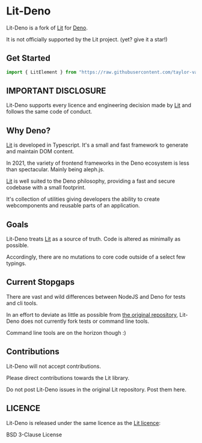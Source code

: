 # Lit-Deno

Lit-Deno is a fork of [Lit](https://lit.dev/) for [Deno](https://deno.land/).

It is not officially supported by the Lit project. (yet? give it a star!)

## Get Started

```Typescript
import { LitElement } from "https://raw.githubusercontent.com/taylor-vann/lit-deno/main/v2.0.x/lit.ts";"
```

## IMPORTANT DISCLOSURE

Lit-Deno supports every licence and engineering decision made by [Lit](https://lit.dev/) and follows the same code of conduct.

## Why Deno?

[Lit](https://lit.dev/) is developed in Typescript. It's a small and fast framework to generate and maintain DOM content.

In 2021, the variety of frontend frameworks in the Deno ecosystem is less than spectacular. Mainly being aleph.js. 

[Lit](https://lit.dev/) is well suited to the Deno philosophy, providing a fast and secure codebase with a small footprint.

It's collection of utilities giving developers the ability to create webcomponents and reusable parts of an application.

## Goals

Lit-Deno treats [Lit](https://lit.dev/) as a source of truth. Code is altered as minimally as possible.

Accordingly, there are no mutations to core code outside of a select few typings.

## Current Stopgaps

There are vast and wild differences between NodeJS and Deno for tests and cli tools.

In an effort to deviate as little as possible from [the original repository](https://github.com/lit/lit/), Lit-Deno does not currently fork tests or command line tools.

Command line tools are on the horizon though :)

## Contributions

Lit-Deno will not accept contributions.

Please direct contributions towards the Lit library.

Do not post Lit-Deno issues in the original Lit repository. Post them here.

## LICENCE

Lit-Deno is released under the same licence as the [Lit licence](https://github.com/lit/lit/blob/main/LICENSE):

BSD 3-Clause License



